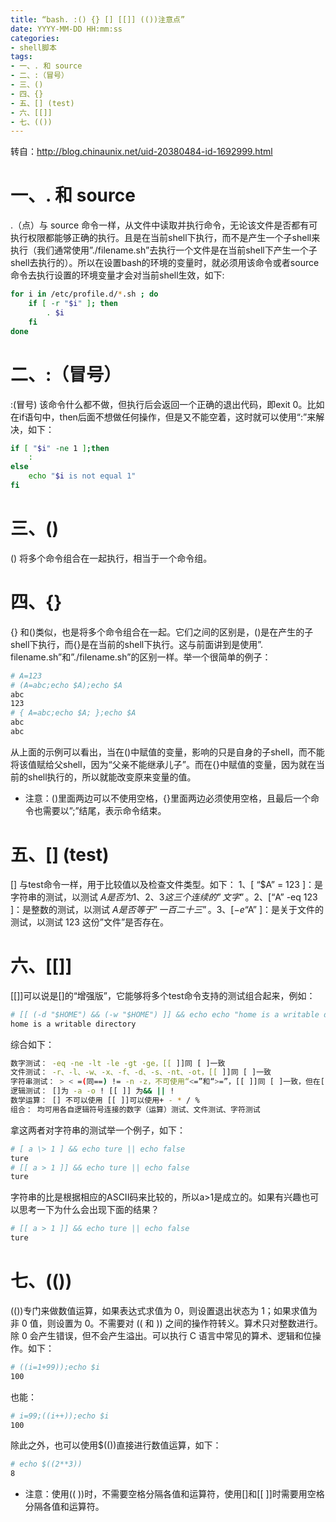 ```yaml
---
title: “bash. :() {} [] [[]] (())注意点”
date: YYYY-MM-DD HH:mm:ss
categories: 
- shell脚本
tags:
- 一、. 和 source
- 二、:（冒号）
- 三、()
- 四、{}
- 五、[] (test)
- 六、[[]]
- 七、(())
---
```

转自：http://blog.chinaunix.net/uid-20380484-id-1692999.html

# 一、. 和 source

.（点）与 source 命令一样，从文件中读取并执行命令，无论该文件是否都有可执行权限都能够正确的执行。且是在当前shell下执行，而不是产生一个子shell来执行（我们通常使用”./filename.sh”去执行一个文件是在当前shell下产生一个子shell去执行的）。所以在设置bash的环境的变量时，就必须用该命令或者source命令去执行设置的环境变量才会对当前shell生效，如下:

```bash
for i in /etc/profile.d/*.sh ; do
   	if [ -r "$i" ]; then
       	. $i
   	fi
done
```

# 二、:（冒号）

:(冒号) 该命令什么都不做，但执行后会返回一个正确的退出代码，即exit 0。比如在if语句中，then后面不想做任何操作，但是又不能空着，这时就可以使用“:”来解决，如下：

```bash
if [ "$i" -ne 1 ];then
   	:
else
   	echo "$i is not equal 1"
fi
```

# 三、()

() 将多个命令组合在一起执行，相当于一个命令组。

# 四、{}

{} 和()类似，也是将多个命令组合在一起。它们之间的区别是，()是在产生的子shell下执行，而{}是在当前的shell下执行。这与前面讲到是使用”. filename.sh”和”./filename.sh”的区别一样。举一个很简单的例子：

```bash
# A=123
# (A=abc;echo $A);echo $A
abc
123
# { A=abc;echo $A; };echo $A
abc
abc
```

从上面的示例可以看出，当在()中赋值的变量，影响的只是自身的子shell，而不能将该值赋给父shell，因为“父亲不能继承儿子”。而在{}中赋值的变量，因为就在当前的shell执行的，所以就能改变原来变量的值。

- 注意：()里面两边可以不使用空格，{}里面两边必须使用空格，且最后一个命令也需要以”;”结尾，表示命令结束。

# 五、[] (test)

[] 与test命令一样，用于比较值以及检查文件类型。如下：
1、[ “$A” = 123 ]：是字符串的测试，以测试 $A 是否为 1、2、3 这三个连续的”文字”。
2、[ “$A” -eq 123 ]：是整数的测试，以测试 $A 是否等于”一百二十三”。
3、[ -e “$A” ]：是关于文件的测试，以测试 123 这份”文件”是否存在。

# 六、[[]]

[[]]可以说是[]的“增强版”，它能够将多个test命令支持的测试组合起来，例如：

```bash
# [[ (-d "$HOME") && (-w "$HOME") ]] && echo echo "home is a writable directory"
home is a writable directory
```

综合如下：

```bash
数字测试： -eq -ne -lt -le -gt -ge，[[ ]]同 [ ]一致
文件测试： -r、-l、-w、-x、-f、-d、-s、-nt、-ot，[[ ]]同 [ ]一致
字符串测试： > < =(同==) != -n -z，不可使用“<=”和“>=”，[[ ]]同 [ ]一致，但在[]中，>和<必须使用\进行转义，即\>和\<
逻辑测试： []为 -a -o ! [[ ]] 为&& || !
数学运算： [] 不可以使用 [[ ]]可以使用+ - * / %
组合： 均可用各自逻辑符号连接的数字（运算）测试、文件测试、字符测试
```

拿这两者对字符串的测试举一个例子，如下：

```bash
# [ a \> 1 ] && echo ture || echo false
ture
# [[ a > 1 ]] && echo ture || echo false
ture
```

字符串的比是根据相应的ASCII码来比较的，所以a>1是成立的。如果有兴趣也可以思考一下为什么会出现下面的结果？

```bash
# [[ a > 1 ]] && echo ture || echo false
ture
```

# 七、(())

(())专门来做数值运算，如果表达式求值为 0，则设置退出状态为 1；如果求值为非 0 值，则设置为 0。不需要对 (( 和 )) 之间的操作符转义。算术只对整数进行。除 0 会产生错误，但不会产生溢出。可以执行 C 语言中常见的算术、逻辑和位操作。如下：

```bash
# ((i=1+99));echo $i
100
```

也能：

```bash
# i=99;((i++));echo $i
100
```

除此之外，也可以使用$(())直接进行数值运算，如下：

```bash
# echo $((2**3))
8
```

- 注意：使用(( ))时，不需要空格分隔各值和运算符，使用[]和[[ ]]时需要用空格分隔各值和运算符。